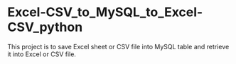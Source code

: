 # Excel-CSV_to_MySQL_to_Excel-CSV_python
This project is to save Excel sheet or CSV file into MySQL table and retrieve it into Excel or CSV file.
